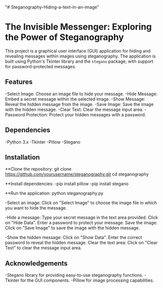 "# Steganography-Hiding-a-text-in-an-image" 
# The Invisible Messenger: Exploring the Power of Steganography

This project is a graphical user interface (GUI) application for hiding and revealing messages within images using steganography. The application is built using Python's Tkinter library and the `stegano` package, with support for password-protected messages.

## Features

-Select Image: Choose an image file to hide your message.
-Hide Message: Embed a secret message within the selected image.
-Show Message: Reveal the hidden message from the image.
-Save Image: Save the image with the hidden message.
-Clear Text: Clear the message input area.
-Password Protection: Protect your hidden messages with a password.


## Dependencies
 -Python 3.x
 -Tkinter
 -Pillow
 -Stegano
 
 ## Installation
**Clone the repository:
git clone https://github.com/yourusername/steganography.git
cd steganography

**Install dependencies:
-pip install pillow
-pip install stegano

**Run the application:
python steganography.py

-Select an image: Click on "Select Image" to choose the image file in which you want to hide the message.

-Hide a message:
Type your secret message in the text area provided.
Click on "Hide Data".
Enter a password to protect your message.
Save the image: Click on "Save Image" to save the image with the hidden message.

-Show the hidden message:
Click on "Show Data".
Enter the correct password to reveal the hidden message.
Clear the text area: Click on "Clear Text" to clear the message input area.

 ## Acknowledgements
 -Stegano library for providing easy-to-use steganography functions.
 -Tkinter for the GUI components.
 -Pillow for image processing capabilities.
